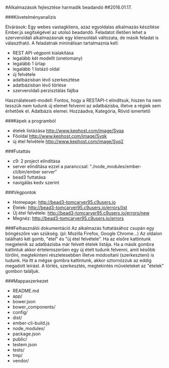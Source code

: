 #Alkalmazások fejlesztése harmadik beadandó
##2016.01.17.

###Követelményanalízis

Elvárások:
Egy webes vastagkliens, azaz egyoldalas alkalmazás készítése Ember.js segítségével az utolsó beadandó. Feladatot illetően lehet a szerveroldali alkalmazásnak egy kliensoldali változata, de másik feladat is választható. A feladatnak mininálisan tartalmaznia kell:

* REST API végpont kialakítása
* legalább két modellt (onetomany)
* legalább 1 űrlap
* legalább 1 listázó oldal
* új felvétele
* adatbázisban lévő szerkesztése
* adatbázisban lévő törlése
* szerveroldali perzisztálás fájlba

Használateseti-modell:
Fontos, hogy a RESTAPI-t elindítsuk, hiszen ha nem tesszük nem tudunk új elemet felvenni az adatbázisba, illetve a régiek sem érhetőek el.
Adatbázis elemei: Hozzáadva, Kategória, Rövid ismertető

###Képek a programból
* ételek listázása
http://www.kephost.com/image/Syqa
* Főoldal
http://www.kephost.com/image/Syqk
* új étel felvétele
http://www.kephost.com/image/Syq2


###Futattás
* c9: 2 project elindítása
* server elindítása ezzel a paranccsal: "./node_modules/ember-cli/bin/ember server"
* bead3 futtatása
* navigálás kedv szerint

###Végpontok
* Homepage: http://bead3-tomcarver95.c9users.io
* Ételek: http://bead3-tomcarver95.c9users.io/errors/list
* Új étel felvétele: http://bead3-tomcarver95.c9users.io/errors/new
* Megnéz: http://bead3-tomcarver95.c9users.io/errors


###Felhasználói dokumentáció
Az alkalmazás futtatásához csupán egy böngészőre van szükség. (pl: Mozilla Firefox, Google Chrome...) Az oldalon található két gomb, "étel" és "új étel felvétele". Ha az elsőre kattintunk megjelenik az adatbázisba már felvett ételek listája.
Ha a másik gombra kattintuk akkor értelemszerűen egy új ételt tudunk felvenni, amit később törölni, megtekinteni részletesebben illetve módosítani (szerkeszteni) is tudunk. Ha itt a mégse gombra kattintunk, akkor sztornózzuk az eddig megadott leírást. A törlés, szerkesztés, megtekintés műveleteket az "ételek" gombon találjuk. 

###Mappaszerkezet

* README.md
* app/
* bower.json
* bower_components/
* config/
* dist/
* ember-cli-build.js
* node_modules/
* package.json
* public/
* testem.json
* tests/
* tmp/
* vendor/

